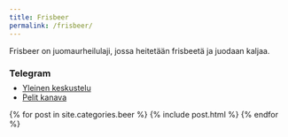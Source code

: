 ```yaml
---
title: Frisbeer
permalink: /frisbeer/
---
```


Frisbeer on juomaurheilulaji, jossa heitetään frisbeetä ja juodaan kaljaa.

<h3 style="margin-bottom: 0;">Telegram</h3>
<ul style="margin-top: 8px;">
  <li><a href="https://t.me/joinchat/ENh2gUIL9W9L-fjR5lQa2w" target="_blank">Yleinen keskustelu</a></li>
  <li><a href="https://t.me/joinchat/ZJaLF_hEvq9hNjQ8" target="_blank">Pelit kanava</a></li>
</ul>

{% for post in site.categories.beer %}
  {% include post.html %}
{% endfor %}
